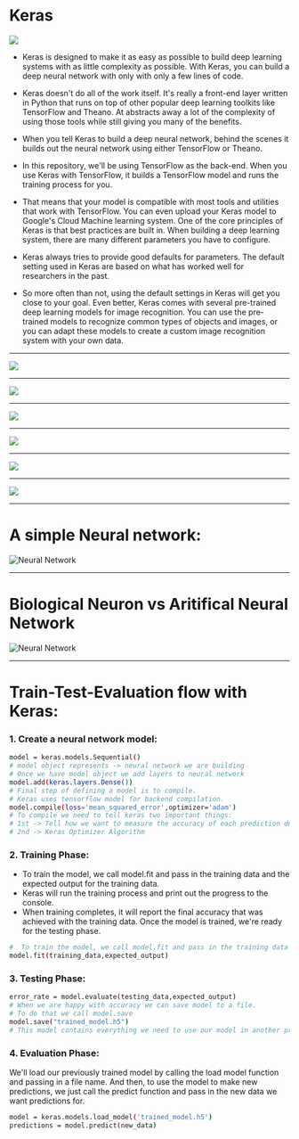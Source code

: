 # Keras
![](https://github.com/dineshsonachalam/Tensorflow-Basics/blob/master/Building_Deep_Learning_Application_with_Keras_2.0/Pictures/1.png)
- Keras is designed to make it as easy as possible to build deep learning systems with as little complexity as possible. With Keras, you can build a deep neural network with only with only a few lines of code.

- Keras doesn't do all of the work itself. It's really a front-end layer written in Python that runs on top of other popular deep learning toolkits like TensorFlow and Theano. At abstracts away a lot of the complexity of using those tools while still giving you many of the benefits. 

- When you tell Keras to build a deep neural network, behind the scenes it builds out the neural network using either TensorFlow or Theano. 

- In this repository, we'll be using TensorFlow as the back-end. When you use Keras with TensorFlow, it builds a TensorFlow model and runs the training process for you.

- That means that your model is compatible with most tools and utilities that work with TensorFlow. You can even upload your Keras model to Google's Cloud Machine learning system. One of the core principles of Keras is that best practices are built in. When building a deep learning system, there are many different parameters you have to configure.

- Keras always tries to provide good defaults for parameters. The default setting used in Keras are based on what has worked well for researchers in the past.

- So more often than not, using the default settings in Keras will get you close to your goal. Even better, Keras comes with several pre-trained deep learning models for image recognition. You can use the pre-trained models to recognize common types of objects and images, or you can adapt these models to create a custom image recognition system with your own data.

***
![](https://github.com/dineshsonachalam/Tensorflow-Basics/blob/master/Building_Deep_Learning_Application_with_Keras_2.0/Pictures/2.png)


***
![](https://github.com/dineshsonachalam/Tensorflow-Basics/blob/master/Building_Deep_Learning_Application_with_Keras_2.0/Pictures/3.png)


***

![](https://github.com/dineshsonachalam/Tensorflow-Basics/blob/master/Building_Deep_Learning_Application_with_Keras_2.0/Pictures/4.png)


***

![](https://github.com/dineshsonachalam/Tensorflow-Basics/blob/master/Building_Deep_Learning_Application_with_Keras_2.0/Pictures/5.png)

***

![](https://github.com/dineshsonachalam/Tensorflow-Basics/blob/master/Building_Deep_Learning_Application_with_Keras_2.0/Pictures/6.png)

***

![](https://github.com/dineshsonachalam/Tensorflow-Basics/blob/master/Building_Deep_Learning_Application_with_Keras_2.0/Pictures/7.png)


***

# A simple Neural network:
![Neural Network](https://www.pyimagesearch.com/wp-content/uploads/2016/08/simple_neural_network_header.jpg)

***
# Biological Neuron vs Aritifical Neural Network
![Neural Network](https://s3.amazonaws.com/assets.datacamp.com/blog_assets/Keras+Python+Tutorial/content_content_neuron.png)
***

# Train-Test-Evaluation flow with Keras:

### 1. Create a neural network model:
```sh
model = keras.models.Sequential()
# model object represents -> neural network we are building
# Once we have model object we add layers to neural network
model.add(keras.layers.Dense())
# Final step of defining a model is to compile.
# Keras uses tensorflow model for backend compilation.
model.compile(loss='mean_squared_error',optimizer='adam')
# To compile we need to tell keras two important things:
# 1st -> Tell how we want to measure the accuracy of each prediction during training phase [Loss Function]
# 2nd -> Keras Optimizer Algorithm
```
### 2. Training Phase:
- To train the model, we call model.fit and pass in the training data and the expected output for the training data. 
- Keras will run the training process and print out the progress to the console. 
- When training completes, it will report the final accuracy that was achieved with the training data. Once the model is trained, we're ready for the testing phase.

```sh
#  To train the model, we call model.fit and pass in the training data and the expected output for the training data
model.fit(training_data,expected_output)
```

### 3. Testing Phase:
```sh
error_rate = model.evaluate(testing_data,expected_output)
# When we are happy with accuracy we can save model to a file.
# To do that we call model.save
model.save("trained_model.h5")
# This model contains everything we need to use our model in another program.
```

### 4. Evaluation Phase:
We'll load our previously trained model by calling the load model function and passing in a file name. And then, to use the model to make new predictions, we just call the predict function and pass in the new data we want predictions for.
```sh
model = keras.models.load_model('trained_model.h5')
predictions = model.predict(new_data)
```

